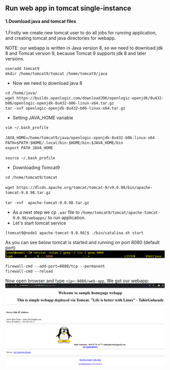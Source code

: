
## Run web app in tomcat single-instance 
#### 1.Download java and tomcat files 
1.Firstly we create new tomcat user to do all jobs for running application, and creating tomcat and java directories for webapp. 

NOTE: our webapp is written in Java version 8, so we need to download jdk 8 and Tomcat version 9, because Tomcat 9 supports jdk 8 and later versions.
```
useradd tomcat9
mkdir /home/tomcat9/tomcat /home/tomcat9/java
```

- Now we need to download java 8
```
cd /home/java/
wget https://builds.openlogic.com/downloadJDK/openlogic-openjdk/8u432-b06/openlogic-openjdk-8u432-b06-linux-x64.tar.gz
tar -xvf openlogic-openjdk-8u432-b06-linux-x64.tar.gz
```
- Setting JAVA_HOME variable
```
vim ~/.bash_profile

JAVA_HOME=/home/tomcat9/java/openlogic-openjdk-8u432-b06-linux-x64
PATH=$PATH:$HOME/.local/bin:$HOME/bin:$JAVA_HOME/bin
export PATH JAVA_HOME

source ~/.bash_profile
``` 
- Downloading Tomcat9
```
cd /home/tomcat9/tomcat

wget https://dlcdn.apache.org/tomcat/tomcat-9/v9.0.98/bin/apache-tomcat-9.0.98.tar.gz

tar -xvf  apache-tomcat-9.0.98.tar.gz
```
- As a next step we cp `.war` file to `/home/tomcat9/tomcat/apache-tomcat-9.0.98/webapps/` to run application.
 - Let's start tomcat service 
 ```
 [tomcat9@node1 apache-tomcat-9.0.98]$ ./bin/catalina.sh start
```
As you can see below tomcat is started and running on port 8080 (default port)
<img src="images/8080.png">
```
firewall-cmd --add-port=8080/tcp --permanent
firewall-cmd --reload
```

Now open browser and type `<ip>:8080/web-app`, We got our webapp:
<img src="images/webapp.png">


## 

